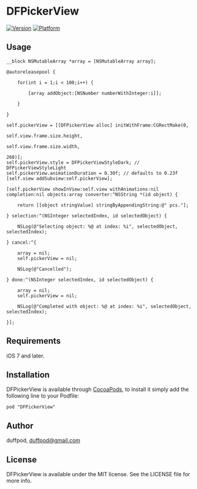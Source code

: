 # DFPickerView

[![Version](http://cocoapod-badges.herokuapp.com/v/DFPickerView/badge.png)](http://cocoadocs.org/docsets/DFPickerView)
[![Platform](http://cocoapod-badges.herokuapp.com/p/DFPickerView/badge.png)](http://cocoadocs.org/docsets/DFPickerView)

## Usage

	__block NSMutableArray *array = [NSMutableArray array];
    
    @autoreleasepool {
        
        for(int i = 1;i < 100;i++) {
            
            [array addObject:[NSNumber numberWithInteger:i]];
            
        }
        
    }
    
    self.pickerView = [[DFPickerView alloc] initWithFrame:CGRectMake(0,
                                                                     self.view.frame.size.height,
                                                                     self.view.frame.size.width,
                                                                     260)];
    self.pickerView.style = DFPickerViewStyleDark; // DFPickerViewStyleLight
    self.pickerView.animationDuration = 0.30f; // defaults to 0.23f
    [self.view addSubview:self.pickerView];
    
    [self.pickerView showInView:self.view withAnimations:nil completion:nil objects:array converter:^NSString *(id object) {
        
        return [[object stringValue] stringByAppendingString:@" pcs."];
        
    } selection:^(NSInteger selectedIndex, id selectedObject) {
        
        NSLog(@"Selecting object: %@ at index: %i", selectedObject, selectedIndex);
        
    } cancel:^{
        
        array = nil;
        self.pickerView = nil;
        
        NSLog(@"Cancelled");
        
    } done:^(NSInteger selectedIndex, id selectedObject) {
        
        array = nil;
        self.pickerView = nil;
        
        NSLog(@"Completed with object: %@ at index: %i", selectedObject, selectedIndex);
        
    }];


## Requirements

iOS 7 and later.

## Installation

DFPickerView is available through [CocoaPods](http://cocoapods.org), to install
it simply add the following line to your Podfile:

    pod "DFPickerView"

## Author

duffpod, duffpod@gmail.com

## License

DFPickerView is available under the MIT license. See the LICENSE file for more info.

